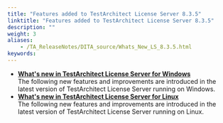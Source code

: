 ```yaml
--- 
title: "Features added to TestArchitect License Server 8.3.5"
linktitle: "Features added to TestArchitect License Server 8.3.5"
description: ""
weight: 3
aliases: 
    - /TA_ReleaseNotes/DITA_source/Whats_New_LS_8.3.5.html
keywords: 
---
```


-   **[What's new in TestArchitect License Server for Windows](/administration-guide/license-server/version-history/features-added-to-testarchitect-license-server-8-3-5/windows)**  
The following new features and improvements are introduced in the latest version of TestArchitect License Server running on Windows.
-   **[What's new in TestArchitect License Server for Linux](/administration-guide/license-server/version-history/features-added-to-testarchitect-license-server-8-3-5/linux)**  
The following new features and improvements are introduced in the latest version of TestArchitect License Server running on Linux.




